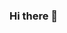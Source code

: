 ### Hi there 👋

<!--
**NoeParedes/NoeParedes** is a ✨ _special_ ✨ repository because its `README.md` (this file) appears on your GitHub profile.

¡Hola! Me llamo Noé, mucho gusto.
